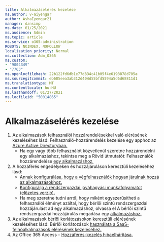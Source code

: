 ```yaml
---
title: Alkalmazáselérés kezelése
ms.author: v-aiyengar
author: AshaIyengar21
manager: dansimp
ms.date: 01/25/2021
ms.audience: Admin
ms.topic: article
ms.service: o365-administration
ROBOTS: NOINDEX, NOFOLLOW
localization_priority: Normal
ms.collection: Adm_O365
ms.custom:
- "9004349"
- "7763"
ms.openlocfilehash: 22b122fd6db1e77d334c41b05f4e6198878d705a
ms.sourcegitcommit: eb685eea3ab312d404d55bfd5594a5d6d68811d1
ms.translationtype: MT
ms.contentlocale: hu-HU
ms.lasthandoff: 01/27/2021
ms.locfileid: "50014865"
---
```

# <a name="manage-application-access"></a>Alkalmazáselérés kezelése

1. Az alkalmazások felhasználói hozzárendelésekkel való elérésének kezeléséhez lásd: Felhasználó-hozzárendelés kezelése egy apphoz az [Azure Active Directoryban.](https://docs.microsoft.com/azure/active-directory/manage-apps/assign-user-or-group-access-portal)
    - Ha egy vagy több felhasználót közvetlenül szeretne hozzárendelni egy alkalmazáshoz, tekintse meg a Rövid útmutatót: Felhasználók hozzárendelése [egy alkalmazáshoz.](https://docs.microsoft.com/azure/active-directory/manage-apps/assign-user-or-group-access-portal)
1. A hozzáférés engedélyeken és hozzájáruláson keresztüli kezeléséhez lásd:
    - [Annak konfigurálása, hogy a végfelhasználók hogyan járulnak hozzá az alkalmazásokhoz.](https://docs.microsoft.com/azure/active-directory/manage-apps/configure-user-consent?tabs=azure-portal) 
    - [Konfigurálja a rendszergazdai jóváhagyási munkafolyamatot (előzetes verzió).](https://docs.microsoft.com/zure/active-directory/manage-apps/configure-admin-consent-workflow) 
    - Ha meg szeretne tudni arról, hogy miként egyszerűsítheti a felhasználói élményt azáltal, hogy bérlői szintű rendszergazdai hozzájárulást ad egy alkalmazáshoz, olvassa el A bérlői szintű rendszergazdai hozzájárulás megadása egy [alkalmazáshoz.](https://docs.microsoft.com/azure/active-directory/manage-apps/grant-admin-consent) 
1. Az alkalmazások bérlői korlátozásokon keresztüli elérésének kezeléséhez lásd: Bérlői korlátozások [használata a SaaS-felhőalkalmazások elérésének kezeléséhez.](https://docs.microsoft.com/azure/active-directory/manage-apps/tenant-restrictions) 
1. Az Office 365 Access – [Hozzáférés-kezelés hibaelhárítása.](https://docs.microsoft.com/office365/troubleshoot/access-management/cannot-add-guest-users-in-m365-admin-center)
